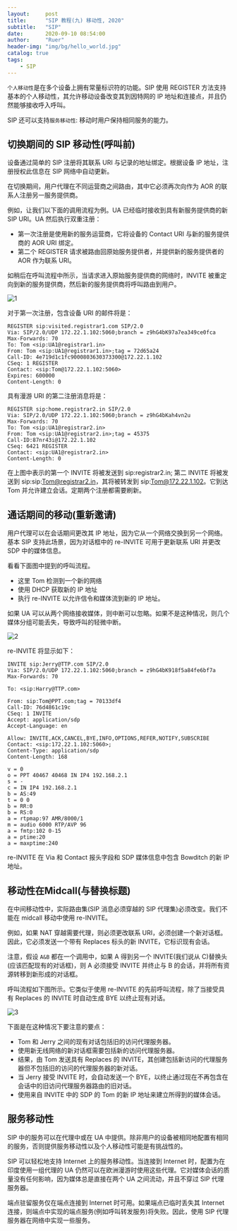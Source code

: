 ```yaml
---
layout:     post
title:      "SIP 教程(九) 移动性, 2020"
subtitle:   "SIP"
date:       2020-09-10 08:54:00
author:     "Ruer"
header-img: "img/bg/hello_world.jpg"
catalog: true
tags:
    - SIP
---
```


`个人移动性`是在多个设备上拥有常量标识符的功能。SIP 使用 REGISTER 方法支持基本的个人移动性，其允许移动设备改变其到因特网的 IP 地址和连接点，并且仍然能够接收呼入呼叫。

SIP 还可以支持`服务移动性`: 移动时用户保持相同服务的能力。

## 切换期间的 SIP 移动性(呼叫前)

设备通过简单的 SIP 注册将其联系 URI 与记录的地址绑定。根据设备 IP 地址，注册授权此信息在 SIP 网络中自动更新。

在切换期间，用户代理在不同运营商之间路由，其中它必须再次向作为 AOR 的联系人注册另一服务提供商。

例如，让我们以下面的调用流程为例。UA 已经临时接收到具有新服务提供商的新 SIP URI。UA 然后执行双重注册：

* 第一次注册是使用新的服务运营商，它将设备的 Contact URI 与新的服务提供商的 AOR URI 绑定。
* 第二个 REGISTER 请求被路由回原始服务提供者，并提供新的服务提供者的 AOR 作为联系 URI。

如稍后在呼叫流程中所示，当请求进入原始服务提供商的网络时，INVITE 被重定向到新的服务提供商，然后新的服务提供商将呼叫路由到用户。

![1](/img/SIP/呼叫前移动性.jpg)

对于第一次注册，包含设备 URI 的邮件将是：

```
REGISTER sip:visited.registrar1.com SIP/2.0 
Via: SIP/2.0/UDP 172.22.1.102:5060;branch = z9hG4bK97a7ea349ce0fca 
Max-Forwards: 70 
To: Tom <sip:UA1@registrar1.in> 
From: Tom <sip:UA1@registrar1.in>;tag = 72d65a24 
Call-ID: 4e719d1c1fc9000803630373300@172.22.1.102 
CSeq: 1 REGISTER 
Contact: <sip:Tom@172.22.1.102:5060> 
Expires: 600000 
Content-Length: 0
```

具有漫游 URI 的第二注册消息将是：

```
REGISTER sip:home.registrar2.in SIP/2.0 
Via: SIP/2.0/UDP 172.22.1.102:5060;branch = z9hG4bKah4vn2u 
Max-Forwards: 70 
To: Tom <sip:UA1@registrar2.in> 
From: Tom <sip:UA1@registrar2.in>;tag = 45375 
Call-ID:87nr43i@172.22.1.102 
CSeq: 6421 REGISTER 
Contact: <sip:UA1@registrar2.in> 
Content-Length: 0
```

在上图中表示的第一个 INVITE 将被发送到 sip:registrar2.in; 第二 INVITE 将被发送到 sip:sip:Tom@registrar2.in，其将被转发到 sip:Tom@172.22.1.102。它到达 Tom 并允许建立会话。定期两个注册都需要刷新。

## 通话期间的移动(重新邀请)

用户代理可以在会话期间更改其 IP 地址，因为它从一个网络交换到另一个网络。基本 SIP 支持此场景，因为对话框中的 re-INVITE 可用于更新联系 URI 并更改 SDP 中的媒体信息。

看看下面图中提到的呼叫流程。

* 这里 Tom 检测到一个新的网络
* 使用 DHCP 获取新的 IP 地址
* 执行 re-INVITE 以允许信令和媒体流到新的 IP 地址。

如果 UA 可以从两个网络接收媒体，则中断可以忽略。如果不是这种情况，则几个媒体分组可能丢失，导致呼叫的轻微中断。

![2](/img/SIP/通话间移动性.jpg)

re-INVITE 将显示如下：

```
INVITE sip:Jerry@TTP.com SIP/2.0  
Via: SIP/2.0/UDP 172.22.1.102:5060;branch = z9hG4bK918f5a84fe6bf7a 
Max-Forwards: 70 

To: <sip:Harry@TTP.com> 

From: sip:Tom@PPT.com;tag = 70133df4 
Call-ID: 76d4861c19c 
CSeq: 1 INVITE 
Accept: application/sdp 
Accept-Language: en 

Allow: INVITE,ACK,CANCEL,BYE,INFO,OPTIONS,REFER,NOTIFY,SUBSCRIBE 
Contact: <sip:172.22.1.102:5060>; 
Content-Type: application/sdp 
Content-Length: 168 

v = 0
o = PPT 40467 40468 IN IP4 192.168.2.1 
s = - 
c = IN IP4 192.168.2.1 
b = AS:49 
t = 0 0 
b = RR:0 
b = RS:0 
a = rtpmap:97 AMR/8000/1 
m = audio 6000 RTP/AVP 96 
a = fmtp:102 0-15 
a = ptime:20 
a = maxptime:240
```

re-INVITE 在 Via 和 Contact 报头字段和 SDP 媒体信息中包含 Bowditch 的新 IP 地址。

## 移动性在Midcall(与替换标题)

在中间移动性中，实际路由集(SIP 消息必须穿越的 SIP 代理集)必须改变。我们不能在 midcall 移动中使用 re-INVITE。

例如，如果 NAT 穿越需要代理，则必须更改联系 URI，必须创建一个新对话框。因此，它必须发送一个带有 Replaces 标头的新 INVITE，它标识现有会话。

注意，假设 `A&B` 都在一个调用中，如果 A 得到另一个 INVITE(我们说从 C)替换头(应该匹配现有的对话框)，则 A 必须接受 INVITE 并终止与 B 的会话，并将所有资源转移到新形成的对话框。

呼叫流程如下图所示。它类似于使用 re-INVITE 的先前呼叫流程，除了当接受具有 Replaces 的 INVITE 时自动生成 BYE 以终止现有对话。

![3](/img/SIP/Midcall移动性.jpg)

下面是在这种情况下要注意的要点：

* Tom 和 Jerry 之间的现有对话包括旧的访问代理服务器。
* 使用新无线网络的新对话框需要包括新的访问代理服务器。
* 结果，由 Tom 发送具有 Replaces 的 INVITE，其创建包括新访问的代理服务器但不包括旧的访问的代理服务器的新对话。
* 当 Jerry 接受 INVITE 时，会自动发送一个 BYE，以终止通过现在不再包含在会话中的旧访问代理服务器路由的旧对话。
* 使用来自 INVITE 中的 SDP 的 Tom 的新 IP 地址来建立所得到的媒体会话。

## 服务移动性

SIP 中的服务可以在代理中或在 UA 中提供。除非用户的设备被相同地配置有相同的服务，否则提供服务移动性以及个人移动性可能是有挑战性的。

SIP 可以轻松地支持 Internet 上的服务移动性。当连接到 Internet 时，配置为在印度使用一组代理的 UA 仍然可以在欧洲漫游时使用这些代理。它对媒体会话的质量没有任何影响，因为媒体总是直接在两个 UA 之间流动，并且不穿过 SIP 代理服务器。

端点驻留服务仅在端点连接到 Internet 时可用。如果端点已临时丢失其 Internet 连接，则端点中实现的端点服务(例如呼叫转发服务)将失败。因此，使用 SIP 代理服务器在网络中实现一些服务。